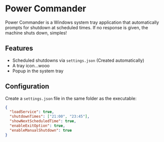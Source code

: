# Power Commander

Power Commander is a Windows system tray application that automatically prompts for shutdown at scheduled times. If no response is given, the machine shuts down, simples!

## Features

- Scheduled shutdowns via `settings.json` (Created automatically)
- A tray icon...wooo
- Popup in the system tray

## Configuration

Create a `settings.json` file in the same folder as the executable:

```json
{
  "loadService": true,
  "shutdownTimes": ["21:00", "23:45"],
  "showNextScheduledTime": true,
  "enableExitOption": true,
  "enableManualShutdown": true
}
